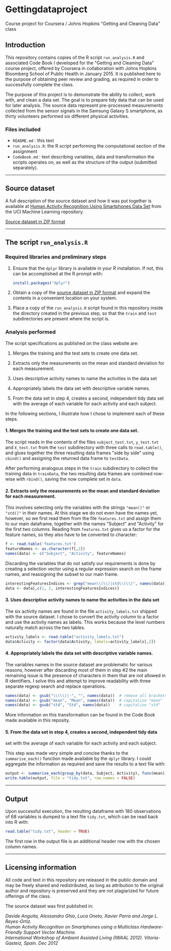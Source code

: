 # Gettingdataproject
Course project for Coursera / Johns Hopkins "Getting and Cleaning Data" class

## Introduction

This repository contains copies of the R script `run_analysis.R` and associated Code
Book I developed for the "Getting and Cleaning Data" course project,
offered by Coursera in collaboration with Johns Hopkins Bloomberg
School of Public Health in January 2015.  It is published here to the
purpose of obtaining peer review and grading, as required in order to
successfully complete the class.

The purpose of this project is to demonstrate the ability to collect,
work with, and clean a data set. The goal is to prepare tidy data that
can be used for later analysis.  The source data represent
pre-processed measurements collected from the sensor signals in the
Samsung Galaxy S smartphone, as thirty volunteers performed six
different physical activities.


### Files included

* `README.md` : this text
* `run_analysis.R`: the R script performing the computational section
of the assignment
* `CodeBook.md` : text describing variables, data and transformation
  the scripts operates on, as well as the structure of the output
  (submitted separately).

-------

## Source dataset

A full description of the source dataset and how it was put together is
available at
[Human Activity Recognition Using Smartphones Data Set](http://archive.ics.uci.edu/ml/datasets/Human+Activity+Recognition+Using+Smartphones)
from the UCI Machine Learning repository.

[Source dataset in ZIP format](https://d396qusza40orc.cloudfront.net/getdata%2Fprojectfiles%2FUCI%20HAR%20Dataset.zip)

----

## The script `run_analysis.R`

### Required libraries and preliminary steps
1. Ensure that the `dplyr` library is available in your R installation.  If not,
this can be accomplished at the R prompt with:

    ```r
    install.packages("dplyr")
    ```

2. Obtain a copy of the
   [source dataset in ZIP format](https://d396qusza40orc.cloudfront.net/getdata%2Fprojectfiles%2FUCI%20HAR%20Dataset.zip)
   and expand the contents in a convenient location on your system.

3. Place a copy of the `run_analysis.R` script found in this repository inside
   the directory created in the previous step, so that the `train` and
`test` subdirectories are present where the script is.

### Analysis performed
The script specifications as published on the class website are:

1. Merges the training and the test sets to create one data set.

2. Extracts only the measurements on the mean and standard deviation for each
measurement.

3. Uses descriptive activity names to name the activities in the data set

4. Appropriately labels the data set with descriptive variable names.

5. From the data set in step 4, creates a second, independent tidy data
set with the average of each variable for each activity and each
subject.

In the following sections, I illustrate how I chose to implement each of these
steps.

#### 1. Merges the training and the test sets to create one data set.

The script reads in the contents of the files `subject_test.txt`, `y_test.txt`
and `X_test.txt` from the `test` subdirectory with three calls to
`read.table()`, and glues together the three resulting data frames "side by
side" using `cbind()` and assigning the returned data frame to `testData`.

After performing analogous steps in the `train` subdirectory to collect the
training data in `trainData`, the two resulting data frames are combined
row-wise with `rbind()`, saving the now complete set in `data`.

#### 2. Extracts only the measurements on the mean and standard deviation for each measurement.

This involves selecting only the variables with the strings `"mean()"` or `"std()"` in their
names.  At this stage we do not even have the names yet, however, so we first read them
from the file `features.txt` and assign them to our main dataframe, together
with the names "Subject" and "Activity" for the first two columns.  Reading from
`features.txt` gives us a factor for the feature names, so they also have to be
converted to character:

```r
f <- read.table('features.txt')
featureNames <- as.character(f[,2])
names(data) <- c("Subject", "Activity", featureNames)
```

Discarding the variables that do not satisfy our requirements is done by
creating a selection vector using a regular expression search on the frame
names, and reassigning the subset to our main frame.

```r
interestingFeaturesIndices <- grep("mean\\(\\)|std\\(\\)", names(data))
data <- data[,c(1, 2, interestingFeaturesIndices)]
```

#### 3. Uses descriptive activity names to name the activities in the data set

The six activity names are found in the file `activity_labels.txt` shipped with the
source dataset.  I chose to convert the activity column to a factor and use the
activity names as labels.  This works because the level numbers naturally match across the
two tables.

```r
activity_labels <- read.table("activity_labels.txt")
data$Activity <- factor(data$Activity, labels=activity_labels[,2])
```

#### 4. Appropriately labels the data set with descriptive variable names.

The variables names in the source dataset are problematic for various reasons,
however after discarding most of them in step #2 the main remaining issue is the
presence of characters in them that are not allowed in R identifiers.  I solve
this and attempt to improve readability with three separate regexp search and
replace operations.
```r
names(data) <- gsub("\\(\\)|-", "", names(data))  # remove all brackets in column names
names(data) <- gsub("mean", "Mean", names(data))  # capitalize "mean"
names(data) <- gsub("std", "Std", names(data))    # capitalize "std"
```

More information on this transformation can be found in the Code Book made
available in this reposity.

#### 5. From the data set in step 4, creates a second, independent tidy data
set with the average of each variable for each activity and each
subject.

This step was made very simple and concise thanks to the `summarise_each()`
function made available by the `dplyr` library.  I could aggregate the
information as required and save the results to a text file with:

```r
output <- summarise_each(group_by(data, Subject, Activity), funs(mean))
write.table(output, file = "tidy.txt", row.names = FALSE)
```

----

## Output

Upon successful execution, the resulting dataframe with 180 observations of 68
variables is dumped to a text file `tidy.txt`, which can be read back into R with:

```r
read.table("tidy.txt", header = TRUE)
```

The first row in the output file is an additional header row with the chosen column names.

----

## Licensing information

All code and text in this repository are released in the public domain and may
be freely shared and redistributed, as long as attribution to the original
author and repository is preserved and they are not plagiarized for future
offerings of the class.

The source dataset was first published in:

*Davide Anguita, Alessandro Ghio, Luca Oneto, Xavier Parra and Jorge
L. Reyes-Ortiz.  
Human Activity Recognition on Smartphones using a Multiclass Hardware-Friendly
Support Vector Machine.  
International Workshop of Ambient Assisted Living (IWAAL 2012). Vitoria-Gasteiz, Spain. Dec 2012*
